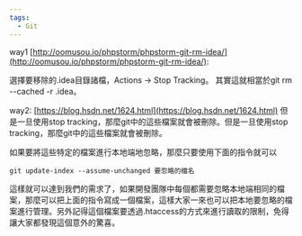 ```yaml
---
tags:
  - Git
---
```

way1 [http://oomusou.io/phpstorm/phpstorm-git-rm-idea/](http://oomusou.io/phpstorm/phpstorm-git-rm-idea/):

選擇要移除的.idea目錄諸檔，Actions -> Stop Tracking。
其實這就相當於git rm --cached -r .idea。

way2: [https://blog.hsdn.net/1624.html](https://blog.hsdn.net/1624.html)
但是一旦使用stop tracking，那麼git中的這些檔案就會被刪除。但是一旦使用stop tracking，那麼git中的這些檔案就會被刪除。

如果要將這些特定的檔案進行本地端地忽略，那麼只要使用下面的指令就可以

    git update-index --assume-unchanged 要忽略的檔名

這樣就可以達到我們的需求了，如果開發團隊中每個都需要忽略本地端相同的檔案，那麼可以把上面的指令寫成一個檔案，這樣大家一來也可以把本地要忽略的檔案進行管理。另外記得這個檔案要透過.htaccess的方式來進行讀取的限制，免得讓大家都發現這個意外的驚喜。
